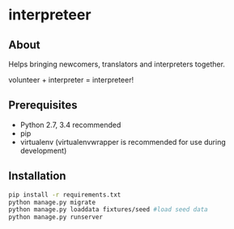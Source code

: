
# interpreteer #

## About ##

Helps bringing newcomers, translators and interpreters together.

volunteer + interpreter = interpreteer!

## Prerequisites ##

- Python 2.7, 3.4 recommended
- pip
- virtualenv (virtualenvwrapper is recommended for use during development)

## Installation ##

``` bash
pip install -r requirements.txt
python manage.py migrate
python manage.py loaddata fixtures/seed #load seed data
python manage.py runserver
```
